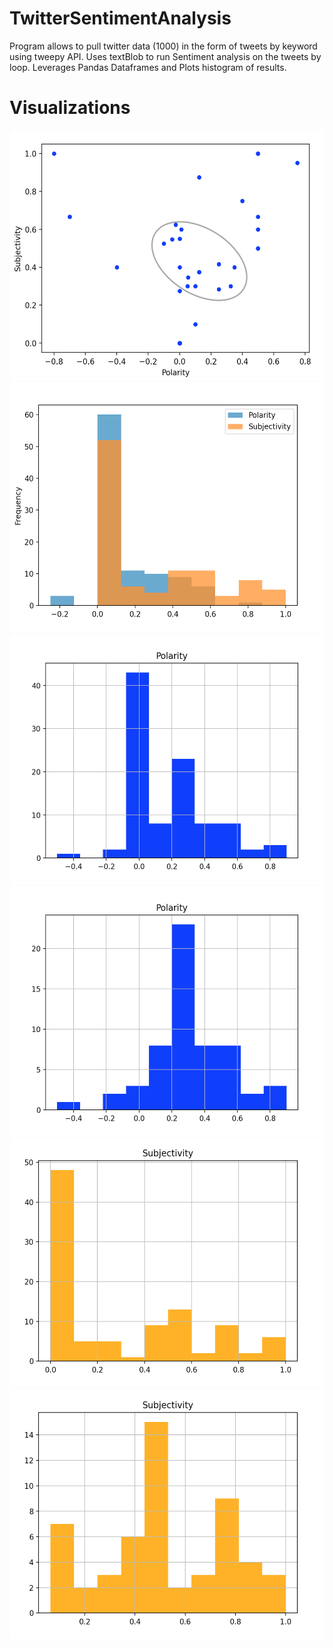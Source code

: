 # TwitterSentimentAnalysis

Program allows to pull twitter data (1000) in the form of tweets by keyword using tweepy API. Uses textBlob to run Sentiment analysis on the tweets by loop. Leverages Pandas Dataframes and Plots histogram of results.

# Visualizations
<img src="./Visualizations/sentimentScatter.png" height="400">
<img src="./Visualizations/SentimentOverlay.png" height="400">
<img src="./Visualizations/polarityWithZero.png" height="400">
<img src="./Visualizations/polarityAdjustedForZero.png" height="400">
<img src="./Visualizations/subjectivityWithZero.png" height="400">
<img src="./Visualizations/subjectivityAdjustedForZero.png" height="400">

